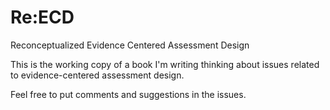 # Re:ECD
Reconceptualized Evidence Centered Assessment Design

This is the working copy of a book I'm writing thinking about issues related to evidence-centered assessment design.

Feel free to put comments and suggestions in the issues.
